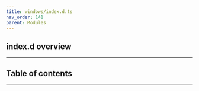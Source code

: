 ```yaml
---
title: windows/index.d.ts
nav_order: 141
parent: Modules
---
```


## index.d overview

---

<h2 class="text-delta">Table of contents</h2>

---
